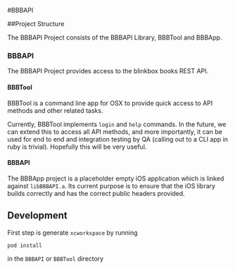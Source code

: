 #BBBAPI


##Project Structure

The BBBAPI Project consists of the BBBAPI Library, BBBTool and BBBApp.

### BBBAPI
The BBBAPI Project provides access to the blinkbox books REST API.


#### BBBTool
BBBTool is a command line app for OSX to provide quick access to API methods and other related tasks. 

Currently, BBBTool implements `login` and `help` commands. In the future, we can extend this to access all API methods, and more importantly, it can be used for end to end and integration testing by QA (calling out to a CLI app in ruby is trivial). Hopefully this will be very useful.

#### BBBAPI
The BBBApp project is a placeholder empty iOS application which is linked against `libBBBAPI.a`. Its current purpose is to ensure that the iOS library builds correctly and has the correct public headers provided.


## Development

First step is generate `xcworkspace` by running

```
pod install
```

in the `BBBAPI` or `BBBTool` directory